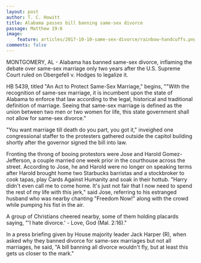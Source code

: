 ```yaml
---
layout: post
author: T. C. Howitt
title: Alabama passes bill banning same-sex divorce
passage: Matthew 19:6
image:
    feature: articles/2017-10-10-same-sex-divorce/rainbow-handcuffs.png
comments: false
---
```


MONTGOMERY, AL - Alabama has banned same-sex divorce, inflaming the debate over same-sex marriage only two years after the U.S. Supreme Court ruled on Obergefell v. Hodges to legalize it.

HB 5439, titled "An Act to Protect Same-Sex Marriage," begins, ""With the recognition of same-sex marriage, it is incumbent upon the state of Alabama to enforce that law according to the legal, historical and traditional definition of marriage.  Seeing that same-sex marriage is defined as the union between two men or two women for life, this state government shall not allow for same-sex divorce."

"You want marriage till death do you part, you got it," inveighed one congressional staffer to the protesters gathered outside the capitol building shortly after the governor signed the bill into law.

Fronting the throng of booing protestors were Jose and Harold Gomez-Jefferson, a couple married one week prior in the courthouse across the street.  According to Jose, he and Harold were no longer on speaking terms after Harold brought home two Starbucks barristas and a stockbroker to cook tapas, play Cards Against Humanity and soak in their hottub.  "Harry didn't even call me to come home.  It's just not fair that I now need to spend the rest of my life with this jerk," said Jose, referring to his estranged husband who was nearby chanting "Freedom Now!" along with the crowd while pumping his fist in the air.

A group of Christians cheered nearby, some of them holding placards saying, "'I hate divorce.' - Love, God (Mal. 2:16)."

In a press briefing given by House majority leader Jack Harper (R), when asked why they banned divorce for same-sex marriages but not all marriages, he said, "A bill banning all divorce wouldn't fly, but at least this gets us closer to the mark."

